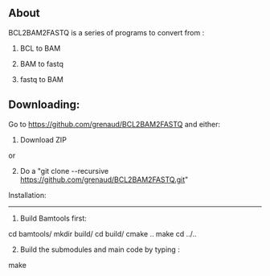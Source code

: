 About
----------------------

BCL2BAM2FASTQ is a series of programs to convert from :

1) BCL to BAM

2) BAM to fastq

3) fastq to BAM

Downloading:
----------------------

Go to https://github.com/grenaud/BCL2BAM2FASTQ and either:

1) Download ZIP 

or

2) Do a "git clone --recursive https://github.com/grenaud/BCL2BAM2FASTQ.git"


Installation:

----------------------

1) Build Bamtools first:

cd bamtools/
mkdir build/
cd build/
cmake ..
make 
cd ../..

2) Build the submodules and main code by typing :

make


